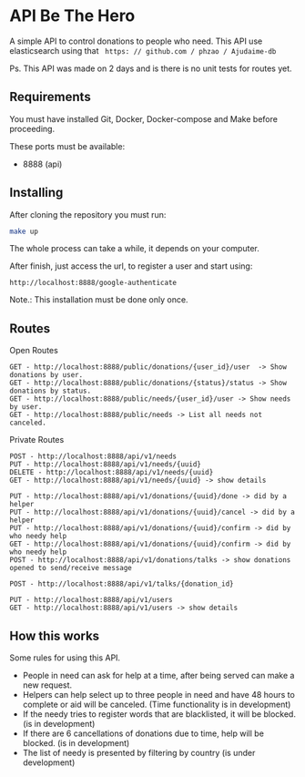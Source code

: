 # API Be The Hero

A simple API to control donations to people who need. 
This API use elasticsearch using that `` https: // github.com / phzao / Ajudaime-db``

Ps. This API was made on 2 days and is there is no unit tests for routes yet. 

## Requirements

You must have installed Git, Docker, Docker-compose and Make before proceeding.
 
These ports must be available:
- 8888 (api)
 
## Installing

After cloning the repository you must run:


```bash
make up
```

The whole process can take a while, it depends on your computer.

After finish, just access the url, to register a user and start using:

``
http://localhost:8888/google-authenticate
`` 

Note.: This installation must be done only once.

## Routes

Open Routes

````
GET - http://localhost:8888/public/donations/{user_id}/user  -> Show donations by user.
GET - http://localhost:8888/public/donations/{status}/status -> Show donations by status.
GET - http://localhost:8888/public/needs/{user_id}/user -> Show needs by user.
GET - http://localhost:8888/public/needs -> List all needs not canceled.
````

Private Routes

````
POST - http://localhost:8888/api/v1/needs 
PUT - http://localhost:8888/api/v1/needs/{uuid}
DELETE - http://localhost:8888/api/v1/needs/{uuid}
GET - http://localhost:8888/api/v1/needs/{uuid} -> show details 

PUT - http://localhost:8888/api/v1/donations/{uuid}/done -> did by a helper
PUT - http://localhost:8888/api/v1/donations/{uuid}/cancel -> did by a helper
PUT - http://localhost:8888/api/v1/donations/{uuid}/confirm -> did by who needy help
GET - http://localhost:8888/api/v1/donations/{uuid}/confirm -> did by who needy help
POST - http://localhost:8888/api/v1/donations/talks -> show donations opened to send/receive message 

POST - http://localhost:8888/api/v1/talks/{donation_id}

PUT - http://localhost:8888/api/v1/users
GET - http://localhost:8888/api/v1/users -> show details

````

## How this works

Some rules for using this API.
- People in need can ask for help at a time, after being served can make a new request.
- Helpers can help select up to three people in need and have 48 hours to complete or aid will be canceled. (Time functionality is in development)
- If the needy tries to register words that are blacklisted, it will be blocked. (is in development)
- If there are 6 cancellations of donations due to time, help will be blocked. (is in development)
- The list of needy is presented by filtering by country (is under development)